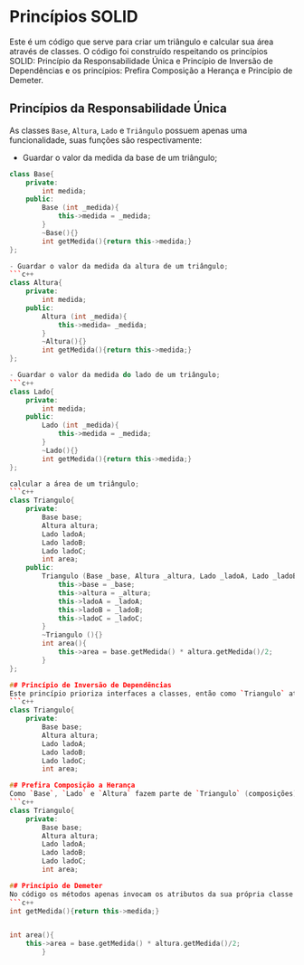 # Princípios SOLID
Este é um código que serve para criar um triângulo e calcular sua área através de classes. O código foi construído respeitando os princípios SOLID: Princípio da Responsabilidade Única e Princípio de Inversão de Dependências e os princípios: Prefira Composição a Herança e Princípio de Demeter.

## Princípios da Responsabilidade Única
As classes `Base`, `Altura`, `Lado` e `Triângulo` possuem apenas uma funcionalidade, suas funções são respectivamente: 
- Guardar o valor da medida da base de um triângulo;
```c++
class Base{
    private:
        int medida;
    public:
        Base (int _medida){
            this->medida = _medida;
        }
        ~Base(){}
        int getMedida(){return this->medida;}
};

- Guardar o valor da medida da altura de um triângulo;
```c++
class Altura{
    private:
        int medida;
    public:
        Altura (int _medida){
            this->medida= _medida;
        }
        ~Altura(){}
        int getMedida(){return this->medida;}
};

- Guardar o valor da medida do lado de um triângulo;
```c++
class Lado{
    private:
        int medida;
    public:
        Lado (int _medida){
            this->medida = _medida;
        }
        ~Lado(){}
        int getMedida(){return this->medida;}
};

calcular a área de um triângulo;
```c++
class Triangulo{
    private:
        Base base;
        Altura altura;
        Lado ladoA;
        Lado ladoB;
        Lado ladoC;
        int area;
    public:
        Triangulo (Base _base, Altura _altura, Lado _ladoA, Lado _ladoB, Lado _ladoC) : base(0), altura(0), ladoA(0), ladoB(0), ladoC(0){
            this->base = _base;
            this->altura = _altura;
            this->ladoA = _ladoA;
            this->ladoB = _ladoB;
            this->ladoC = _ladoC;
        }
        ~Triangulo (){}
        int area(){
            this->area = base.getMedida() * altura.getMedida()/2;
        }
};

## Princípio de Inversão de Dependências
Este princípio prioriza interfaces a classes, então como `Triangulo` atende a todos os tipos de triângulo (contém todas as informações presentes em um triângulo), caso seja necessário implementar outro tipo de triângulo a implementação de `Triangulo` permanecerá válida.
```c++
class Triangulo{
    private:
        Base base;
        Altura altura;
        Lado ladoA;
        Lado ladoB;
        Lado ladoC;
        int area;

## Prefira Composição a Herança
Como `Base`, `Lado` e `Altura` fazem parte de `Triangulo` (composições), nesse código foi optado utilizar composição em vez de herança. Abaixo há um trecho do código em que é possível visualizar que a classe `Triangulo` é composta por outras classes.
```c++
class Triangulo{
    private:
        Base base;
        Altura altura;
        Lado ladoA;
        Lado ladoB;
        Lado ladoC;
        int area;

## Princípio de Demeter
No código os métodos apenas invocam os atributos da sua própria classe.
```c++
int getMedida(){return this->medida;}


int area(){
    this->area = base.getMedida() * altura.getMedida()/2;
        }
   
